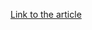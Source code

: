 [Link to the article](https://securityintelligence.com/posts/trickbot-gang-doubles-down-enterprise-infection/)
